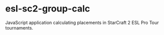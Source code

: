 # esl-sc2-group-calc
JavaScript application calculating placements in StarCraft 2 ESL Pro Tour tournaments.
